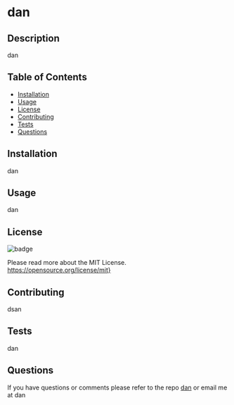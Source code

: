 
# dan
## Description
dan
## Table of Contents
- [Installation](#installation)
- [Usage](#usage)
- [License](#license)
- [Contributing](#contributing)
- [Tests](#tests)
- [Questions](#questions)
## Installation 
dan
## Usage
dan
## License
![badge](https://img.shields.io/badge/license-MIT%20License-yellow)
  
Please read more about the MIT License. <https://opensource.org/license/mit}>
## Contributing
dsan
 ## Tests
dan
## Questions
If you have questions or comments please refer to the repo [dan](https://github.com/dan) or email me at dan
